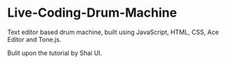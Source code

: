 # Live-Coding-Drum-Machine
Text editor based drum machine, built using JavaScript, HTML, CSS, Ace Editor and Tone.js.

Bulit upon the tutorial by Shai UI.
